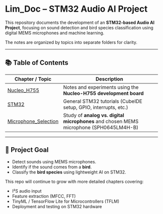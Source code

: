 # Lim_Doc – STM32 Audio AI Project  

This repository documents the development of an **STM32-based Audio AI Project**, focusing on sound detection and bird species classification using digital MEMS microphones and machine learning.  

The notes are organized by topics into separate folders for clarity.  

---

## 📚 Table of Contents  

| Chapter / Topic        | Description |
|-------------------------|-------------|
| [Nucleo_H755](Nucleo_H755/README.md) | Notes and experiments using the **Nucleo-H755 development board** |
| [STM32](STM32/README.md) | General STM32 tutorials (CubeIDE setup, GPIO, interrupts, etc.) |
| [Microphone_Selection](Microphone_Selection/README.md) | Study of **analog vs. digital microphones** and chosen MEMS microphone (SPH0645LM4H-B) |

---

## 🚀 Project Goal  

- Detect sounds using MEMS microphones.  
- Identify if the sound comes from a **bird**.  
- Classify the **bird species** using lightweight AI on STM32.  

This repo will continue to grow with more detailed chapters covering:  
- I²S audio input  
- Feature extraction (MFCC, FFT)  
- TinyML / TensorFlow Lite for Microcontrollers (TFLM)  
- Deployment and testing on STM32 hardware  
